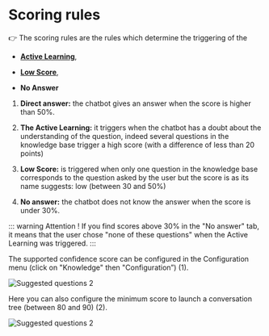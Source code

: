 # Scoring rules

👉 The scoring rules are the rules which determine the triggering of the

-   [**Active Learning**](/en/articles/tools/active_learning.html),

-   [**Low Score**](/en/articles/inbox/low_score.html),

-   **No Answer**


1.  **Direct answer:** the chatbot gives an answer when the score is higher than
    50%.

2.  **The Active Learning:** it triggers when the chatbot has a doubt about the
    understanding of the question, indeed several questions in the knowledge
    base trigger a high score (with a difference of less than 20 points)

3.  **Low Score:** is triggered when only one question in the knowledge base
    corresponds to the question asked by the user but the score is as its name
    suggests: low (between 30 and 50%)

4.  **No answer:** the chatbot does not know the answer when the score is under
    30%.


::: warning Attention !
If you find scores above 30% in the "No answer" tab, it means that the user
chose "none of these questions" when the Active Learning was triggered.
:::

The supported confidence score can be configured in the Configuration menu
(click on "Knowledge" then "Configuration”) (1).

<div class="image_center">
  <img :src="$withBase('/assets/img/en/inbox/scoring1.png')" alt="Suggested questions 2">
</div>



Here you can also configure the minimum score to launch a conversation tree
(between 80 and 90) (2).

<div class="image_center">
  <img :src="$withBase('/assets/img/en/inbox/scoring2.png')" alt="Suggested questions 2">
</div>


